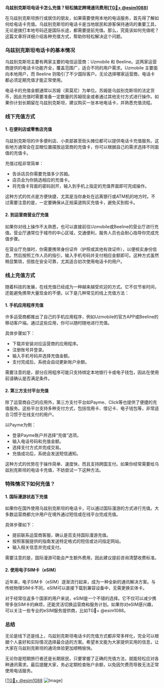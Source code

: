 **乌兹别克斯坦电话卡怎么充值？轻松搞定跨境通讯费用[[TG💪+ @esim1088](https://t.me/s/esim1088)]**

在乌兹别克斯坦旅行或居住的朋友，如果需要使用本地的电话服务，首先得了解如何给电话卡充值。乌兹别克斯坦的电话卡是当地居民和游客保持通讯的重要工具，无论是拨打本地号码还是国际长途，都需要提前充值。那么，究竟该如何充值呢？这篇文章将详细介绍各种充值方式，帮助你轻松解决这个问题。

### 乌兹别克斯坦电话卡的基本情况

乌兹别克斯坦主要有两家主要的电信运营商：Uzmobile 和 Beeline。这两家运营商提供的电话卡功能齐全，覆盖范围广，适合不同的用户需求。Uzmobile 主要面向本地用户，而 Beeline 则吸引了不少国际客户。无论选择哪家运营商，电话卡都必须定期充值才能正常使用。

电话卡的充值金额通常以苏姆（索莫尼）为单位。苏姆是乌兹别克斯坦的法定货币，因此充值时需要准备一定数量的苏姆现金或者通过其他支付方式进行操作。如果你计划长期留在乌兹别克斯坦，建议购买一张本地电话卡，并熟悉充值流程。

### 线下充值方式

#### 1. 在便利店或零售店充值

乌兹别克斯坦的许多便利店、小卖部甚至街头摊位都可以提供电话卡充值服务。这些地方通常会在显眼位置摆放运营商的充值卡，你可以根据自己的需求选择不同面值的充值卡。

充值过程非常简单：
- 告诉店员你需要充值多少苏姆。
- 店员会为你挑选相应的充值卡。
- 将充值卡背面的密码刮开，输入到手机上指定的充值界面即可完成操作。

这种方式的优点是方便快捷，尤其是当你身处在远离银行或ATM机的地方时。不过需要注意的是，一定要确保从正规渠道购买充值卡，避免买到假卡。

#### 2. 到运营商营业厅充值

如果你对线上操作不太熟悉，也可以直接前往Uzmobile或Beeline的营业厅进行充值。营业厅通常位于城市的中心区域，交通便利，服务人员也会耐心指导你完成充值步骤。

在营业厅充值时，你需要携带身份证件（护照或其他有效证件），以便核实身份信息。然后按照工作人员的指引，输入手机号码并支付相应金额即可。这种方式虽然稍显繁琐，但胜在安全可靠，尤其适合初次使用电话卡的用户。

### 线上充值方式

随着科技的发展，在线充值已经成为一种越来越受欢迎的方式。它不仅节省时间，还能避免携带大量现金的不便。以下是几种常见的线上充值方法：

#### 1. 手机应用程序充值

许多运营商都推出了自己的手机应用程序，例如Uzmobile的官方APP或Beeline的移动客户端。通过这些应用，你可以随时随地进行充值。

具体步骤如下：
- 下载并安装对应运营商的应用程序。
- 注册账号并登录。
- 输入手机号码并选择充值金额。
- 支付完成后，系统会自动更新账户余额。

需要注意的是，部分应用程序可能只支持绑定本地银行卡或电子钱包，因此在使用前请确认是否满足条件。

#### 2. 第三方支付平台充值

除了运营商自己的应用外，第三方支付平台如Payme、Click等也提供了便捷的充值服务。这些平台支持多种支付方式，包括信用卡、借记卡、电子钱包等，非常适合习惯于在线支付的用户。

以Payme为例：
- 登录Payme账户并选择“充值”选项。
- 输入电话号码和充值金额。
- 选择支付方式并完成交易。
- 充值成功后，系统会发送短信通知。

这种方式的优势在于操作简单、速度快，而且支持跨国支付。如果你经常需要给乌兹别克斯坦的电话卡充值，不妨尝试一下这种方法。

### 特殊情况下如何充值？

#### 1. 国际漫游状态下充值

如果你在国外使用乌兹别克斯坦的电话卡，可以通过国际漫游的方式进行充值。大多数运营商都允许用户在境外通过短信或在线平台完成充值。

具体步骤如下：
- 提前联系运营商客服，确认是否支持国际漫游充值。
- 按照客服提供的指南发送特定格式的短信或访问指定网站。
- 输入相关信息并完成支付。

需要注意的是，国际漫游可能会产生额外费用，因此建议提前咨询清楚收费标准。

#### 2. 使用电子SIM卡（eSIM）

近年来，电子SIM卡（eSIM）逐渐流行起来，成为一种全新的通讯解决方案。与传统物理SIM卡不同，eSIM可以直接下载到兼容设备中，无需更换实体卡。

对于经常往返多个国家的用户来说，eSIM是一个不错的选择。它不仅可以减少携带多张SIM卡的麻烦，还能灵活切换运营商和服务计划。如果你对eSIM感兴趣，可以关注一些专业的eSIM服务提供商，比如TG💪+ @esim1088。

### 总结

无论是线下还是线上，乌兹别克斯坦电话卡的充值方式都非常多样化，完全可以根据个人喜好和实际情况选择最合适的方案。希望本文能为大家提供实用的信息，让大家在乌兹别克斯坦的通讯体验更加顺畅愉快。

无论你是短期旅行者还是长期居民，只要掌握了正确的充值方法，就能轻松应对各种通讯需求。最后提醒大家，务必定期检查账户余额，以免因欠费而导致无法正常使用电话服务。

[[TG💪+ @esim1088](https://t.me/s/esim1088) ![Image](https://i.postimg.cc/4NQfJmqS/Snipaste-2025-05-13-00-14-12.png)]